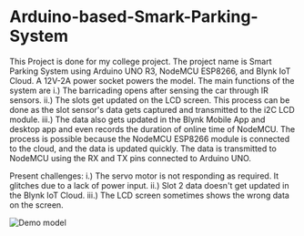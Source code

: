 # Arduino-based-Smark-Parking-System
This Project is done for my college project. The project name is Smart Parking System using Arduino UNO R3, NodeMCU ESP8266, and Blynk IoT Cloud. A 12V-2A power socket powers the model.
The main functions of the system are 
i.) The barricading opens after sensing the car through IR sensors.
ii.) The slots get updated on the LCD screen. This process can be done as the slot sensor's data gets captured and transmitted to the i2C LCD module. 
iii.) The data also gets updated in the Blynk Mobile App and desktop app and even records the duration of online time of NodeMCU. The process is possible because the NodeMCU ESP8266 module is connected to the cloud, and the data is updated quickly. The data is transmitted to NodeMCU using the RX and TX pins connected to Arduino UNO.

Present challenges: 
i.) The servo motor is not responding as required. It glitches due to a lack of power input.
ii.) Slot 2 data doesn't get updated in the Blynk IoT Cloud. 
iii.) The LCD screen sometimes shows the wrong data on the screen.

![Demo model](https://user-images.githubusercontent.com/89599623/227024346-dc884335-fea9-4b91-9307-73f8755b989e.jpeg)
